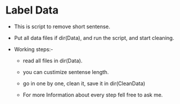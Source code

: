 # Label Data
- This is script to remove short sentense.

- Put all data files if dir(Data), and run the script, and start cleaning.

- Working steps:-
	- read all files in dir(Data).
	- you can custimize sentense length.
	- go in one by one, clean it, save it in dir(CleanData)

	- For more Information about every step fell free to ask me.
